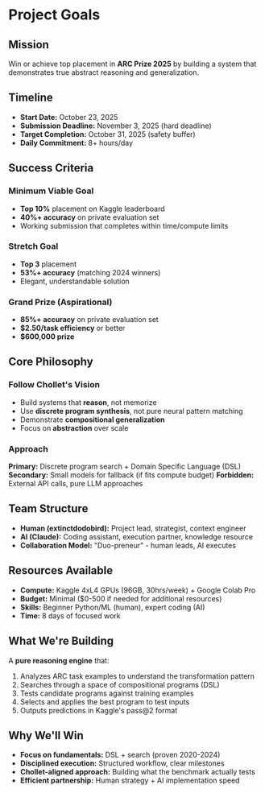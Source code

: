 # Project Goals

## Mission
Win or achieve top placement in **ARC Prize 2025** by building a system that demonstrates true abstract reasoning and generalization.

## Timeline
- **Start Date:** October 23, 2025
- **Submission Deadline:** November 3, 2025 (hard deadline)
- **Target Completion:** October 31, 2025 (safety buffer)
- **Daily Commitment:** 8+ hours/day

## Success Criteria

### Minimum Viable Goal
- **Top 10%** placement on Kaggle leaderboard
- **40%+ accuracy** on private evaluation set
- Working submission that completes within time/compute limits

### Stretch Goal
- **Top 3** placement
- **53%+ accuracy** (matching 2024 winners)
- Elegant, understandable solution

### Grand Prize (Aspirational)
- **85%+ accuracy** on private evaluation set
- **$2.50/task efficiency** or better
- **$600,000 prize**

## Core Philosophy

### Follow Chollet's Vision
- Build systems that **reason**, not memorize
- Use **discrete program synthesis**, not pure neural pattern matching
- Demonstrate **compositional generalization**
- Focus on **abstraction** over scale

### Approach
**Primary:** Discrete program search + Domain Specific Language (DSL)
**Secondary:** Small models for fallback (if fits compute budget)
**Forbidden:** External API calls, pure LLM approaches

## Team Structure
- **Human (extinctdodobird):** Project lead, strategist, context engineer
- **AI (Claude):** Coding assistant, execution partner, knowledge resource
- **Collaboration Model:** "Duo-preneur" - human leads, AI executes

## Resources Available
- **Compute:** Kaggle 4xL4 GPUs (96GB, 30hrs/week) + Google Colab Pro
- **Budget:** Minimal ($0-500 if needed for additional resources)
- **Skills:** Beginner Python/ML (human), expert coding (AI)
- **Time:** 8 days of focused work

## What We're Building
A **pure reasoning engine** that:
1. Analyzes ARC task examples to understand the transformation pattern
2. Searches through a space of compositional programs (DSL)
3. Tests candidate programs against training examples
4. Selects and applies the best program to test inputs
5. Outputs predictions in Kaggle's pass@2 format

## Why We'll Win
- **Focus on fundamentals:** DSL + search (proven 2020-2024)
- **Disciplined execution:** Structured workflow, clear milestones
- **Chollet-aligned approach:** Building what the benchmark actually tests
- **Efficient partnership:** Human strategy + AI implementation speed
